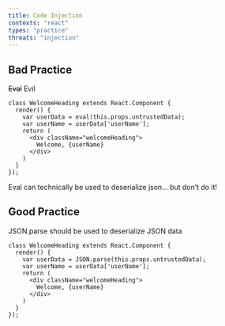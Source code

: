 ```yaml
---
title: Code Injection
contexts: "react"
types: "practice"
threats: "injection"
---
```


## Bad Practice

<s>Eval</s> Evil

```jsx:3
class WelcomeHeading extends React.Component {
  render() {
    var userData = eval(this.props.untrustedData);
    var userName = userData['userName'];
    return (
      <div className="welcomeHeading">
        Welcome, {userName}
      </div>
    )
  }
});
```

Eval can technically be used to deserialize json… but don’t do it!

## Good Practice

JSON.parse should be used to deserialize JSON data

```jsx:3
class WelcomeHeading extends React.Component {
  render() {
    var userData = JSON.parse(this.props.untrustedData);
    var userName = userData['userName'];
    return (
      <div className="welcomeHeading">
        Welcome, {userName}
      </div>
    )
  }
});
```

